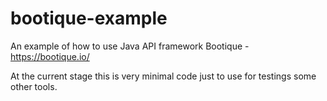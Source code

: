 # bootique-example
An example of how to use Java API framework Bootique - https://bootique.io/

At the current stage this is very minimal code just to use for testings some other tools.